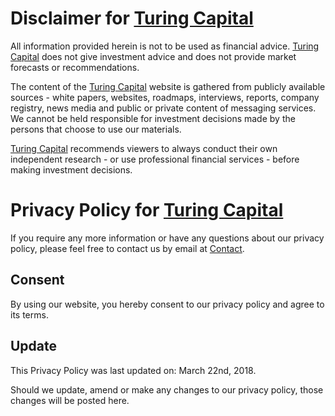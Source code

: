
# Disclaimer for [Turing Capital](http://www.turing.capital/)

All information provided herein is not to be used as financial advice. [Turing Capital](http://www.turing.capital/) does not give investment advice and does not provide market forecasts or recommendations.    
         
The content of the [Turing Capital](http://www.turing.capital/) website is gathered from publicly available sources - white papers, websites, roadmaps, interviews, reports, company registry, news media and public or private content of messaging services. We cannot be held responsible for investment decisions made by the persons that choose to use our materials.    
      
[Turing Capital](http://www.turing.capital/) recommends viewers to always conduct their own independent research - or use professional financial services - before making investment decisions.     
            
# Privacy Policy for [Turing Capital](http://www.turing.capital/)

If you require any more information or have any questions about our privacy policy, please feel free to contact us by email at [Contact](mailto:hello@turing.capital).

## Consent
By using our website, you hereby consent to our privacy policy and agree to its terms.

## Update
This Privacy Policy was last updated on: March 22nd, 2018.

Should we update, amend or make any changes to our privacy policy, those changes will be posted here.
